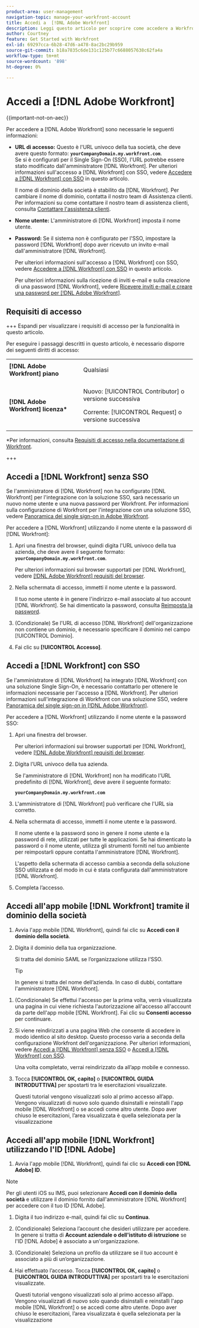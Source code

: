 ```yaml
---
product-area: user-management
navigation-topic: manage-your-workfront-account
title: Accedi a  [!DNL Adobe Workfront]
description: Leggi questo articolo per scoprire come accedere a Workfront.
author: Courtney
feature: Get Started with Workfront
exl-id: 69297cca-6b28-47d6-a478-8ac2bc29b959
source-git-commit: b18a7835c6de131c125b77c6688057638c62fa4a
workflow-type: tm+mt
source-wordcount: '898'
ht-degree: 0%

---
```


# Accedi a [!DNL Adobe Workfront]

<!--Audited: 2024-->

{{important-not-on-aec}}

Per accedere a [!DNL Adobe Workfront] sono necessarie le seguenti informazioni:

* **URL di accesso:** Questo è l&#39;URL univoco della tua società, che deve avere questo formato: **`yourCompanyDomain.my.workfront.com`**.\
   Se si è configurati per il Single Sign-On (SSO), l&#39;URL potrebbe essere stato modificato dall&#39;amministratore [!DNL Workfront]. Per ulteriori informazioni sull&#39;accesso a [!DNL Workfront] con SSO, vedere [Accedere a  [!DNL Workfront] con SSO](#log-in-to-workfront-with-sso) in questo articolo.

  Il nome di dominio della società è stabilito da [!DNL Workfront]. Per cambiare il nome di dominio, contatta il nostro team di Assistenza clienti. Per informazioni su come contattare il nostro team di assistenza clienti, consulta [Contattare l&#39;assistenza clienti](../../../workfront-basics/tips-tricks-and-troubleshooting/contact-customer-support.md).

* **Nome utente:** L&#39;amministratore di [!DNL Workfront] imposta il nome utente.
* **Password:** Se il sistema non è configurato per l&#39;SSO, impostare la password [!DNL Workfront] dopo aver ricevuto un invito e-mail dall&#39;amministratore [!DNL Workfront].

  Per ulteriori informazioni sull&#39;accesso a [!DNL Workfront] con SSO, vedere [Accedere a  [!DNL Workfront] con SSO](#log-in-to-workfront-with-sso) in questo articolo.

  Per ulteriori informazioni sulla ricezione di inviti e-mail e sulla creazione di una password [!DNL Workfront], vedere [Ricevere inviti e-mail e creare una password per  [!DNL Adobe Workfront]](../../../workfront-basics/manage-your-account-and-profile/managing-your-workfront-account/receive-email-invitations.md).

## Requisiti di accesso

+++ Espandi per visualizzare i requisiti di accesso per la funzionalità in questo articolo.

Per eseguire i passaggi descritti in questo articolo, è necessario disporre dei seguenti diritti di accesso:

<table style="table-layout:auto"> 
 <col> 
 </col> 
 <col> 
 </col> 
 <tbody> 
  <tr> 
   <td role="rowheader"><strong>[!DNL Adobe Workfront] piano</strong></td> 
   <td> <p>Qualsiasi</p> </td> 
  </tr> 
  <tr> 
   <td role="rowheader"><strong>[!DNL Adobe Workfront] licenza*</strong></td> 
   <td> 
   <p>Nuovo: [!UICONTROL Contributor] o versione successiva</p>
   <p>Corrente: [!UICONTROL Request] o versione successiva</p> </td> 
  </tr> 
 </tbody> 
</table>

*Per informazioni, consulta [Requisiti di accesso nella documentazione di Workfront](/help/quicksilver/administration-and-setup/add-users/access-levels-and-object-permissions/access-level-requirements-in-documentation.md).

+++

## Accedi a [!DNL Workfront] senza SSO

Se l&#39;amministratore di [!DNL Workfront] non ha configurato [!DNL Workfront] per l&#39;integrazione con la soluzione SSO, sarà necessario un nuovo nome utente e una nuova password per Workfront. Per informazioni sulla configurazione di Workfront per l&#39;integrazione con una soluzione SSO, vedere [Panoramica del single sign-on in Adobe Workfront](../../../administration-and-setup/add-users/single-sign-on/sso-in-workfront.md).

Per accedere a [!DNL Workfront] utilizzando il nome utente e la password di [!DNL Workfront]:

1. Apri una finestra del browser, quindi digita l&#39;URL univoco della tua azienda, che deve avere il seguente formato: **`yourCompanyDomain.my.workfront.com`**.

   Per ulteriori informazioni sui browser supportati per [!DNL Workfront], vedere [[!DNL Adobe Workfront] requisiti del browser](../../../workfront-basics/workfront-browser-requirements.md).

1. Nella schermata di accesso, immetti il nome utente e la password.

   Il tuo nome utente è in genere l&#39;indirizzo e-mail associato al tuo account [!DNL Workfront]. Se hai dimenticato la password, consulta [Reimposta la password](../../../workfront-basics/manage-your-account-and-profile/managing-your-workfront-account/reset-your-password.md).

1. (Condizionale) Se l&#39;URL di accesso [!DNL Workfront] dell&#39;organizzazione non contiene un dominio, è necessario specificare il dominio nel campo [!UICONTROL Dominio].
1. Fai clic su **[!UICONTROL Accesso]**.

## Accedi a [!DNL Workfront] con SSO

Se l&#39;amministratore di [!DNL Workfront] ha integrato [!DNL Workfront] con una soluzione Single Sign-On, è necessario contattarlo per ottenere le informazioni necessarie per l&#39;accesso a [!DNL Workfront]. Per ulteriori informazioni sull&#39;integrazione di Workfront con una soluzione SSO, vedere [Panoramica del single sign-on in [!DNL Adobe Workfront]](../../../administration-and-setup/add-users/single-sign-on/sso-in-workfront.md).

Per accedere a [!DNL Workfront] utilizzando il nome utente e la password SSO:

1. Apri una finestra del browser.

   Per ulteriori informazioni sui browser supportati per [!DNL Workfront], vedere [[!DNL Adobe Workfront] requisiti del browser](../../../workfront-basics/workfront-browser-requirements.md).

1. Digita l’URL univoco della tua azienda.

   Se l&#39;amministratore di [!DNL Workfront] non ha modificato l&#39;URL predefinito di [!DNL Workfront], deve avere il seguente formato:

   **`yourCompanyDomain.my.workfront.com`**

1. L&#39;amministratore di [!DNL Workfront] può verificare che l&#39;URL sia corretto.
1. Nella schermata di accesso, immetti il nome utente e la password.

   Il nome utente e la password sono in genere il nome utente e la password di rete, utilizzati per tutte le applicazioni. Se hai dimenticato la password o il nome utente, utilizza gli strumenti forniti nel tuo ambiente per reimpostarli oppure contatta l&#39;amministratore [!DNL Workfront].

   L&#39;aspetto della schermata di accesso cambia a seconda della soluzione SSO utilizzata e del modo in cui è stata configurata dall&#39;amministratore [!DNL Workfront].

1. Completa l’accesso.

## Accedi all&#39;app mobile [!DNL Workfront] tramite il dominio della società

1. Avvia l&#39;app mobile [!DNL Workfront], quindi fai clic su **Accedi con il dominio della società**.

1. Digita il dominio della tua organizzazione.

   Si tratta del dominio SAML se l’organizzazione utilizza l’SSO.

   >[!TIP]
   >
   >In genere si tratta del nome dell’azienda. In caso di dubbi, contattare l&#39;amministratore [!DNL Workfront].

<!--1. Specify the [!DNL Workfront] URL for your company or the link to your SAML authentication portal.

   The [!DNL Workfront] URL should display in the following format:
   **`yourDomain.my.workfront.com`**

   For example:

   **`swains.my.workfront.com`**

1. If you are logging in with you SAML credentials, follow the login steps from your SAML authentication portal.

   Your [!DNL Workfront] administrator must enable SAML 2.0 authentication with the [!DNL Workfront] web application in order to log in with your SAML credentials. For information about how to enable SAML 2.0, see the section [Configure [!DNL Adobe Workfront] with SAML 2.0](../../../administration-and-setup/add-users/single-sign-on/configure-workfront-saml-2.md#saml-with-workfront-web-app) in the article [Configure [!DNL Adobe Workfront] with SAML 2.0](../../../administration-and-setup/add-users/single-sign-on/configure-workfront-saml-2.md). If you cannot log in as described in this section, contact your Workfront administrator.

1. Tap **[!UICONTROL Continue in browser]**.
1. Specify the **[!UICONTROL Username]** of your [!DNL Workfront] account or SAML user.
1. Specify the **[!UICONTROL Password]** for your [!DNL Workfront] account or SAML user.-->

1. (Condizionale) Se effettui l&#39;accesso per la prima volta, verrà visualizzata una pagina in cui viene richiesta l&#39;autorizzazione all&#39;accesso all&#39;account da parte dell&#39;app mobile [!DNL Workfront]. Fai clic su **Consenti accesso** per continuare.

1. Si viene reindirizzati a una pagina Web che consente di accedere in modo identico al sito desktop. Questo processo varia a seconda della configurazione Workfront dell&#39;organizzazione. Per ulteriori informazioni, vedere [Accedi a [!DNL Workfront] senza SSO](#log-in-to-workfront-without-sso) o [Accedi a [!DNL Workfront] con SSO](#log-in-to-workfront-with-sso).

   Una volta completato, verrai reindirizzato da all’app mobile e connesso.

1. Tocca **[!UICONTROL OK, capito]** o **[!UICONTROL GUIDA INTRODUTTIVA]** per spostarti tra le esercitazioni visualizzate.

   Questi tutorial vengono visualizzati solo al primo accesso all’app. Vengono visualizzati di nuovo solo quando disinstalli e reinstalli l&#39;app mobile [!DNL Workfront] o se accedi come altro utente. Dopo aver chiuso le esercitazioni, l’area visualizzata è quella selezionata per la visualizzazione

## Accedi all&#39;app mobile [!DNL Workfront] utilizzando l&#39;ID [!DNL Adobe]

1. Avvia l&#39;app mobile [!DNL Workfront], quindi fai clic su **Accedi con [!DNL Adobe] ID**.

>[!NOTE]
>
>Per gli utenti iOS su IMS, puoi selezionare **Accedi con il dominio della società** e utilizzare il dominio fornito dall&#39;amministratore [!DNL Workfront] per accedere con il tuo ID [!DNL Adobe].

1. Digita il tuo indirizzo e-mail, quindi fai clic su **Continua**.

1. (Condizionale) Seleziona l’account che desideri utilizzare per accedere. In genere si tratta di **Account aziendale o dell&#39;istituto di istruzione** se l&#39;ID [!DNL Adobe] è associato a un&#39;organizzazione.

1. (Condizionale) Seleziona un profilo da utilizzare se il tuo account è associato a più di un’organizzazione.

1. Hai effettuato l’accesso. Tocca **[!UICONTROL OK, capito]** o **[!UICONTROL GUIDA INTRODUTTIVA]** per spostarti tra le esercitazioni visualizzate.

   Questi tutorial vengono visualizzati solo al primo accesso all’app. Vengono visualizzati di nuovo solo quando disinstalli e reinstalli l&#39;app mobile [!DNL Workfront] o se accedi come altro utente. Dopo aver chiuso le esercitazioni, l’area visualizzata è quella selezionata per la visualizzazione
